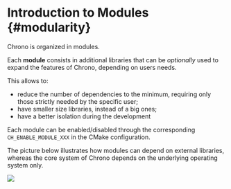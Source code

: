 
Introduction to Modules {#modularity}
==============================

Chrono is organized in modules.

Each **module** consists in additional libraries that can be _optionally_ used 
to expand the features of Chrono, depending on users needs.

This allows to:

* reduce the number of dependencies to the minimum, requiring only those strictly needed by the specific user;
* have smaller size libraries, instead of a big ones;
* have a better isolation during the development

Each module can be enabled/disabled through the corresponding `CH_ENABLE_MODULE_XXX` in the CMake configuration.

The picture below illustrates how modules can depend on external libraries, 
whereas the core system of Chrono depends on the underlying operating system only.

![](http://www.projectchrono.org/assets/manual/Units.png)


